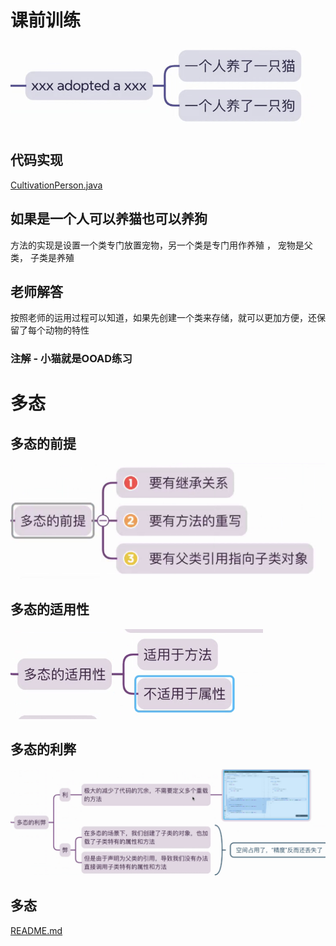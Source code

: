 # 课前训练

![img.png](img.png)

## 代码实现

[CultivationPerson.java](CultivationPerson.java)

## 如果是一个人可以养猫也可以养狗

方法的实现是设置一个类专门放置宠物，另一个类是专门用作养殖 ， 宠物是父类， 子类是养殖

## 老师解答

按照老师的运用过程可以知道，如果先创建一个类来存储，就可以更加方便，还保留了每个动物的特性

### 注解 - 小猫就是OOAD练习

# 多态

## 多态的前提

![img_1.png](img_1.png)

## 多态的适用性

![img_2.png](img_2.png)

## 多态的利弊

![img_3.png](img_3.png)

## 多态

[README.md](..%2FB20240323%2FREADME.md)


